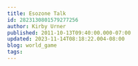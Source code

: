 ```yaml
---
title: Esozone Talk
id: 2823130801579277256
author: Kirby Urner
published: 2011-10-13T09:40:00.000-07:00
updated: 2023-11-14T08:18:22.004-08:00
blog: world_game
tags: 
---
```


